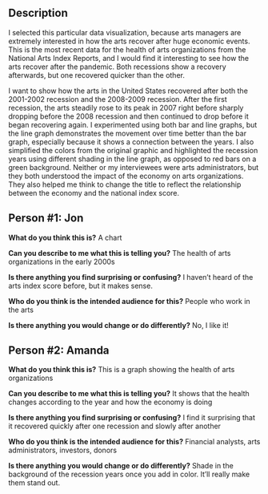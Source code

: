 ## Description 

I selected this particular data visualization, because arts managers are extremely interested in how the arts recover after huge economic events. This is the most recent data for the health of arts organizations from the National Arts Index Reports, and I would find it interesting to see how the arts recover after the pandemic. Both recessions show a recovery afterwards, but one recovered quicker than the other.

  

I want to show how the arts in the United States recovered after both the 2001-2002 recession and the 2008-2009 recession. After the first recession, the arts steadily rose to its peak in 2007 right before sharply dropping before the 2008 recession and then continued to drop before it began recovering again. I experimented using both bar and line graphs, but the line graph demonstrates the movement over time better than the bar graph, especially because it shows a connection between the years. I also simplified the colors from the original graphic and highlighted the recession years using different shading in the line graph, as opposed to red bars on a green background. Neither or my interviewees were arts administrators, but they both understood the impact of the economy on arts organizations. They also helped me think to change the title to reflect the relationship between the economy and the national index score.

  

## **Person #1: Jon**

**What do you think this is?** A chart

**Can you describe to me what this is telling you?** The health of arts organizations in the early 2000s

**Is there anything you find surprising or confusing?** I haven’t heard of the arts index score before, but it makes sense.

**Who do you think is the intended audience for this?** People who work in the arts

**Is there anything you would change or do differently?** No, I like it!



## Person #2: Amanda



  **What do you think this is?** This is a graph showing the health of arts organizations

**Can you describe to me what this is telling you?** It shows that the health changes according to the year and how the economy is doing

**Is there anything you find surprising or confusing?** I find it surprising that it recovered quickly after one recession and slowly after another

**Who do you think is the intended audience for this?** Financial analysts, arts administrators, investors, donors

**Is there anything you would change or do differently?** Shade in the background of the recession years once you add in color. It’ll really make them stand out.
